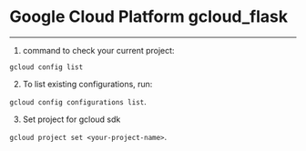 # Google Cloud Platform  gcloud_flask
***

1.  command to check your current project:

  `gcloud config list`

2.  To list existing configurations, run:

  `gcloud config configurations list`.

3.  Set project for gcloud sdk 

  `gcloud project set <your-project-name>`.
